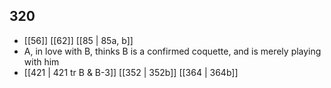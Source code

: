 ## 320
- [[56]] [[62]] [[85 | 85a, b]] 
- A, in love with B, thinks B is a confirmed coquette, and is merely playing with him
- [[421 | 421 tr B &amp; B-3]] [[352 | 352b]] [[364 | 364b]] 

